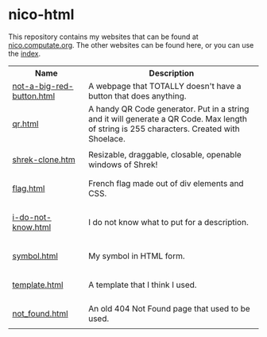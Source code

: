 # nico-html
This repository contains my websites that can be found at [nico.computate.org](https://nico.computate.org). The other websites can be found here, or you can use the [index](https://nico.computate.org).
      <table class="w3-table">
        <tbody>
          <tr>
            <th>
              Name
            </th>
            <th>
              Description
            </th>
          </tr>
          <tr>
            <td>
              <a href="not-a-big-red-button.html"><div class="w3-red w3-round w3-padding">not-a-big-red-button.html</div></a>
            </td>
            <td>
              A webpage that TOTALLY doesn't have a button that does anything.
            </td>
          </tr>
          <tr>
            <td>
              <p><a href="qr.html">qr.html</a></p>
            </td>
            <td>
              A handy QR Code generator. Put in a string and it will generate a QR Code. Max length of string is 255 characters. Created with Shoelace.
            </td>
          </tr>
          <tr>
            <td>
              <p><a href="shrek-clone.htm">shrek-clone.htm</a></p>
            </td>
            <td>
              Resizable, draggable, closable, openable windows of Shrek!
            </td>
          </tr>
          <tr>
            <td>
              <p><a href="flag.html">flag.html</a></p>
            </td>
            <td>
              French flag made out of div elements and CSS.
            </td>
          </tr>
          <tr>
            <td>
              <p><a href="i-do-not-know.html">i-do-not-know.html</a></p>
            </td>
            <td>
              I do not know what to put for a description.
            </td>
          </tr>
          <tr>
            <td>
              <p><a href="symbol.html">symbol.html</a></p>
            </td>
            <td>
              My symbol in HTML form.
            </td>
          </tr>
          <tr>
            <td>
              <p><a href="template.html">template.html</a></p>
            </td>
            <td>
              A template that I think I used.
            </td>
          </tr>
          <tr>
            <td>
              <p><a href="not_found.html">not_found.html</a></p>
            </td>
            <td>
              An old 404 Not Found page that used to be used.
            </td>
          </tr>
        </tbody>
      </table>
